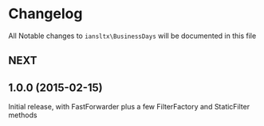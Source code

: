 # Changelog

All Notable changes to `iansltx\BusinessDays` will be documented in this file

## NEXT

## 1.0.0 (2015-02-15)

Initial release, with FastForwarder plus a few FilterFactory and StaticFilter methods
